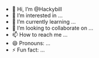 - 👋 Hi, I’m @Hackybill
- 👀 I’m interested in ...
- 🌱 I’m currently learning ...
- 💞️ I’m looking to collaborate on ...
- 📫 How to reach me ...
- 😄 Pronouns: ...
- ⚡ Fun fact: ...

<!---
Hackybill/Hackybill is a ✨ special ✨ repository because its `README.md` (this file) appears on your GitHub profile.
You can click the Preview link to take a look at your changes.
--->
